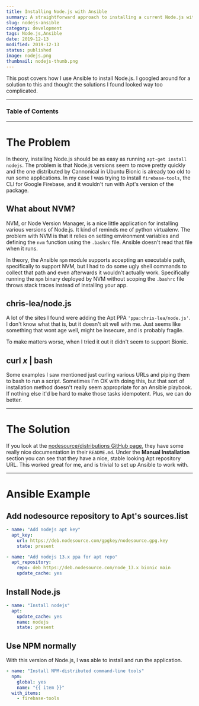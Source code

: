 ```yaml
---
title: Installing Node.js with Ansible
summary: A straightforward approach to installing a current Node.js with Ansible
slug: nodejs-ansible
category: development
tags: Node.js,Ansible
date: 2019-12-13
modified: 2019-12-13
status: published
image: nodejs.png
thumbnail: nodejs-thumb.png
---
```



This post covers how I use Ansible to install Node.js. I googled around for a
solution to this and thought the solutions I found looked way too complicated.

---

### Table of Contents

---


# The Problem

In theory, installing Node.js should be as easy as running
 `apt-get install nodejs`. The problem is that Node.js versions seem to move
pretty quickly and the one distributed by Cannonical in Ubuntu Bionic is
already too old to run some applications. In my case I was trying to install
`firebase-tools`, the CLI for Google Firebase, and it wouldn't run with Apt's
version of the package.


## What about NVM?

NVM, or Node Version Manager, is a nice little application for installing
various versions of Node.js. It kind of reminds me of python virtualenv.
The problem with NVM is that it relies on setting environment variables and
defining the `nvm` function using the `.bashrc` file. Ansible doesn't read
that file when it runs.

In theory, the Ansible `npm` module supports accepting an executable path,
specifically to support NVM, but I had to do some ugly shell commands to
collect that path and even afterwards it wouldn't actually work. Specifically
running the `npm` binary deployed by NVM without scoping the `.bashrc` file
throws stack traces instead of installing your app.


## chris-lea/node.js

A lot of the sites I found were adding the Apt PPA `'ppa:chris-lea/node.js'`.
I don't know what that is, but it doesn't sit well with me. Just seems like
something that wont age well, might be insecure, and is probably fragile.

To make matters worse, when I tried it out it didn't seem to support Bionic.


## curl *x* | bash

Some examples I saw mentioned just curling various URLs and piping them to bash
to run a script.
Sometimes I'm OK with doing this, but that sort of installation method doesn't
really seem appropriate for an Ansible playbook. If nothing else it'd be hard
to make those tasks idempotent. Plus, we can do better.


---


# The Solution

If you look at the [nodesource/distributions GitHub page](https://github.com/nodesource/distributions),
they have some really nice documentation in their `README.md`. Under the
**Manual Installation** section you can see that they have a nice, stable
looking Apt repository URL. This worked great for me, and is trivial to
set up Ansible to work with.


---


# Ansible Example

## Add nodesource repository to Apt's sources.list

```yaml
- name: "Add nodejs apt key"
  apt_key:
    url: https://deb.nodesource.com/gpgkey/nodesource.gpg.key
    state: present

- name: "Add nodejs 13.x ppa for apt repo"
  apt_repository:
    repo: deb https://deb.nodesource.com/node_13.x bionic main
    update_cache: yes
```

## Install Node.js

```yaml
- name: "Install nodejs"
  apt:
    update_cache: yes
    name: nodejs
    state: present
```

## Use NPM normally

With this version of Node.js, I was able to install and run the application.

```yaml
- name: "Install NPM-distributed command-line tools"
  npm:
    global: yes
    name: "{{ item }}"
  with_items:
    - firebase-tools
```

